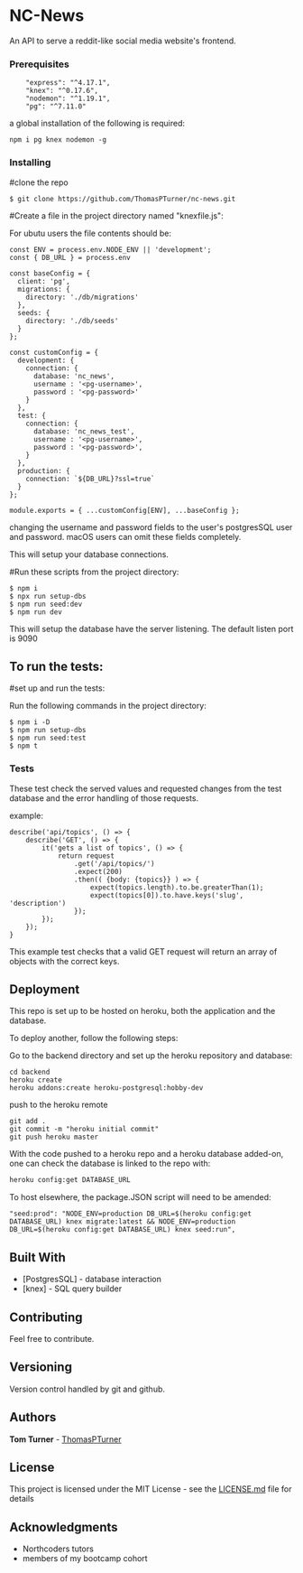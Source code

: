 # NC-News

An API to serve a reddit-like social media website's frontend.

### Prerequisites

```
    "express": "^4.17.1",
    "knex": "^0.17.6",
    "nodemon": "^1.19.1",
    "pg": "^7.11.0"

```

a global installation of the following is required:

``
npm i pg knex nodemon -g
``


### Installing

#clone the repo

```
$ git clone https://github.com/ThomasPTurner/nc-news.git
```

#Create a file in the project directory named "knexfile.js":

For ubutu users the file contents should be:

```
const ENV = process.env.NODE_ENV || 'development';
const { DB_URL } = process.env

const baseConfig = {
  client: 'pg',
  migrations: {
    directory: './db/migrations'
  },
  seeds: {
    directory: './db/seeds'
  }
};

const customConfig = {
  development: {
    connection: {
      database: 'nc_news',
      username : '<pg-username>',
      password : '<pg-password>'
    }
  },
  test: {
    connection: {
      database: 'nc_news_test',
      username : '<pg-username>',
      password : '<pg-password>',
    }
  },
  production: {
    connection: `${DB_URL}?ssl=true`
  }
};

module.exports = { ...customConfig[ENV], ...baseConfig };
```
changing the username and password fields to the user's postgresSQL user and password.
macOS users can omit these fields completely.

This will setup your database connections.

#Run these scripts from the project directory: 

```
$ npm i
$ npx run setup-dbs
$ npm run seed:dev
$ npm run dev
```

This will setup the database have the server listening. The default listen port is 9090


## To run the tests:

#set up and run the tests:

Run the following commands in the project directory:

```
$ npm i -D
$ npm run setup-dbs
$ npm run seed:test
$ npm t
```


### Tests

These test check the served values and requested changes from the test database and the error handling of those requests.

example:
```
describe('api/topics', () => {
    describe('GET', () => {
        it('gets a list of topics', () => {
            return request
                .get('/api/topics/')
                .expect(200)
                .then(( {body: {topics}} ) => {
                    expect(topics.length).to.be.greaterThan(1);
                    expect(topics[0]).to.have.keys('slug', 'description')
                });
        });
    });
}
```
This example test checks that a valid GET request will return an array of objects with the correct keys.

## Deployment

This repo is set up to be hosted on heroku, both the application and the database. 

To deploy another, follow the following steps:

Go to the backend directory and set up the heroku repository and database:

```
cd backend
heroku create
heroku addons:create heroku-postgresql:hobby-dev
```

push to the heroku remote

```
git add .
git commit -m "heroku initial commit"
git push heroku master

```

With the code pushed to a heroku repo and a heroku database added-on, one can check the database is linked to the repo with:

```bash
heroku config:get DATABASE_URL
```

To host elsewhere, the package.JSON script will need to be amended:
```
"seed:prod": "NODE_ENV=production DB_URL=$(heroku config:get DATABASE_URL) knex migrate:latest && NODE_ENV=production DB_URL=$(heroku config:get DATABASE_URL) knex seed:run",
```

## Built With

* [PostgresSQL] - database interaction
* [knex] - SQL query builder

## Contributing

Feel free to contribute.

## Versioning

Version control handled by git and github.

## Authors

**Tom Turner** - [ThomasPTurner](https://github.com/ThomasPTurner/)

## License

This project is licensed under the MIT License - see the [LICENSE.md](LICENSE.md) file for details

## Acknowledgments

* Northcoders tutors
* members of my bootcamp cohort
